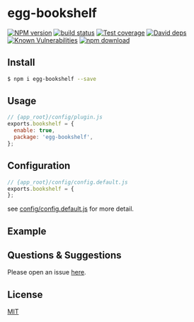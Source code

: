 # egg-bookshelf

[![NPM version][npm-image]][npm-url]
[![build status][travis-image]][travis-url]
[![Test coverage][codecov-image]][codecov-url]
[![David deps][david-image]][david-url]
[![Known Vulnerabilities][snyk-image]][snyk-url]
[![npm download][download-image]][download-url]

[npm-image]: https://img.shields.io/npm/v/egg-bookshelf.svg?style=flat-square
[npm-url]: https://npmjs.org/package/egg-bookshelf
[travis-image]: https://img.shields.io/travis/eggjs/egg-bookshelf.svg?style=flat-square
[travis-url]: https://travis-ci.org/eggjs/egg-bookshelf
[codecov-image]: https://img.shields.io/codecov/c/github/eggjs/egg-bookshelf.svg?style=flat-square
[codecov-url]: https://codecov.io/github/eggjs/egg-bookshelf?branch=master
[david-image]: https://img.shields.io/david/eggjs/egg-bookshelf.svg?style=flat-square
[david-url]: https://david-dm.org/eggjs/egg-bookshelf
[snyk-image]: https://snyk.io/test/npm/egg-bookshelf/badge.svg?style=flat-square
[snyk-url]: https://snyk.io/test/npm/egg-bookshelf
[download-image]: https://img.shields.io/npm/dm/egg-bookshelf.svg?style=flat-square
[download-url]: https://npmjs.org/package/egg-bookshelf

<!--
Description here.
-->

## Install

```bash
$ npm i egg-bookshelf --save
```

## Usage

```js
// {app_root}/config/plugin.js
exports.bookshelf = {
  enable: true,
  package: 'egg-bookshelf',
};
```

## Configuration

```js
// {app_root}/config/config.default.js
exports.bookshelf = {
};
```

see [config/config.default.js](config/config.default.js) for more detail.

## Example

<!-- example here -->

## Questions & Suggestions

Please open an issue [here](https://github.com/eggjs/egg/issues).

## License

[MIT](LICENSE)
